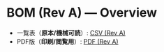 # BOM (Rev A) — Overview

- 一覧表（**原本/機械可読**）: [CSV (Rev A)](./bom_rev_a.csv)
- PDF版（**印刷/閲覧用**）: [PDF (Rev A)](./bom_rev_a.pdf)
